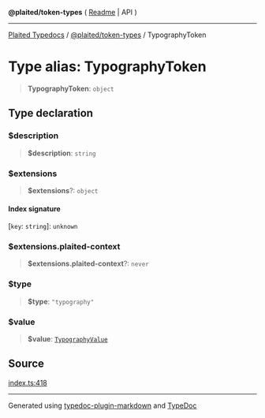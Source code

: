 **@plaited/token-types** ( [Readme](../README.md) \| API )

***

[Plaited Typedocs](../../../modules.md) / [@plaited/token-types](../modules.md) / TypographyToken

# Type alias: TypographyToken

> **TypographyToken**: `object`

## Type declaration

### $description

> **$description**: `string`

### $extensions

> **$extensions**?: `object`

#### Index signature

 \[`key`: `string`\]: `unknown`

### $extensions.plaited-context

> **$extensions.plaited-context**?: `never`

### $type

> **$type**: `"typography"`

### $value

> **$value**: [`TypographyValue`](TypographyValue.md)

## Source

[index.ts:418](https://github.com/plaited/plaited/blob/d85458a/libs/token-types/src/index.ts#L418)

***

Generated using [typedoc-plugin-markdown](https://www.npmjs.com/package/typedoc-plugin-markdown) and [TypeDoc](https://typedoc.org/)
